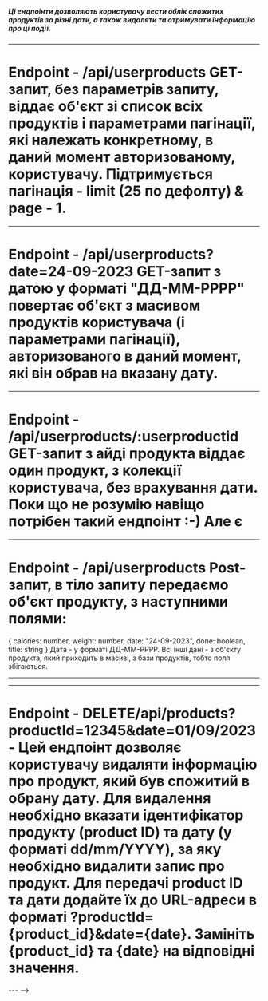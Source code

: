 ##### Ці ендпоінти дозволяють користувачу вести облік спожитих продуктів за різні дати, а також видаляти та отримувати інформацію про ці події.

---

# Endpoint - /api/userproducts GET-запит, без параметрів запиту, віддає об'єкт зі список всіх продуктів і параметрами пагінації, які належать конкретному, в даний момент авторизованому, користувачу. Підтримується пагінація - limit (25 по дефолту) & page - 1.

---

# Endpoint - /api/userproducts?date=24-09-2023 GET-запит з датою у форматі "ДД-ММ-РРРР" повертає об'єкт з масивом продуктів користувача (і параметрами пагінації), авторизованого в даний момент, які він обрав на вказану дату.

---

# Endpoint - /api/userproducts/:userproductid GET-запит з айді продукта віддає один продукт, з колекції користувача, без врахування дати. Поки що не розумію навіщо потрібен такий ендпоінт :-) Але є

---

# Endpoint - /api/userproducts Post-запит, в тіло запиту передаємо об'єкт продукту, з наступними полями:

{ calories: number, weight: number, date: "24-09-2023", done: boolean, title: string } Дата - у
форматі ДД-ММ-РРРР. Всі інші дані - з об'єкту продукта, який приходить в масиві, з бази продуктів,
тобто поля збігаються.

---

<!--
# Endpoint - GET/api/products?query=01/09/2023 - Цей ендпоінт дозволяє користувачу отримати список продуктів, які він спожив у вказану дату. Для цього необхідно вказати дату (у форматі dd/mm/YYYY) в запитах qyery. Він повертає список продуктів, які були спожиті користувачем в обрану дату. Додайте параметр query: Для передачі дати додайте параметр query до URL-адреси в форматі ?query={date}. Замініть {date} на відповідну дату у форматі dd/mm/YYYY.

---

# Endpoint - /api/products?category=query&title=query POST - Цей ендпоінт дозволяє користувачу зберігати інформацію про продукт, який він спожив у вказану дату. Для цього необхідно вказати ідентифікатор продукту (product ID), дату (у форматі dd/mm/YYYY), кількість (у грамах) та кількість калорій, які містяться в цьому продукті. Усі поля є обов'язковими для заповнення.

---

## Endpoint - /api/products?title=query&recommended=all Віддає список продуктів, відфільтрованих по назві. Працює по частковому пошуку - із запитом cheese віддасть всі продукти, які в title містять слово cheese. Категорії невраховуємо, і не передаємо. recommended=all передаємо обов'язково

---

## Endpoint - /api/products?category=query&title=query&recommended=all Віддасть список відфільтрований по двом полям - title (частковий пошук) та category (фіксований). recommended=all передаємо обов'язково

---

# Endpoint PATCH/api/products?query=01/09/2023 - Цей ендпоiнт дозволяє користувачу оновлювати даннi про продукти якi він обрав в обрану дату. Виберіть метод PUT або PATCH: Виберіть метод PUT або PATCH, відповідно до того, як ви оновлюєте дані. PUT використовується для повного оновлення об'єкта, тоді як PATCH використовується для часткового оновлення. Введіть URL-адресу: Введіть URL-адресу ендпоінта, до якого ви хочете відправити оновлені дані. Додайте параметр query до URL-адреси, як показано в інструкції. Замініть {date} на відповідну дату у форматі dd/mm/YYYY.

<!-- Приклад
{
"name": "Нова назва продукту",
"price": 19.99,
"description": "Новий опис продукту"
} -->

---

# Endpoint - DELETE/api/products?productId=12345&date=01/09/2023 - Цей ендпоінт дозволяє користувачу видаляти інформацію про продукт, який був спожитий в обрану дату. Для видалення необхідно вказати ідентифікатор продукту (product ID) та дату (у форматі dd/mm/YYYY), за яку необхідно видалити запис про продукт. Для передачі product ID та дати додайте їх до URL-адреси в форматі ?productId={product_id}&date={date}. Замініть {product_id} та {date} на відповідні значення.

--- -->
